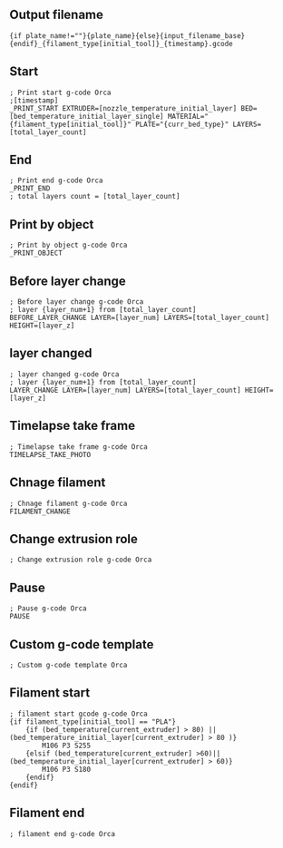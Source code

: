 ## Output filename
```
{if plate_name!=""}{plate_name}{else}{input_filename_base}{endif}_{filament_type[initial_tool]}_{timestamp}.gcode
```

## Start
```
; Print start g-code Orca
;[timestamp]
_PRINT_START EXTRUDER=[nozzle_temperature_initial_layer] BED=[bed_temperature_initial_layer_single] MATERIAL="{filament_type[initial_tool]}" PLATE="{curr_bed_type}" LAYERS=[total_layer_count]
```
## End
```
; Print end g-code Orca
_PRINT_END
; total layers count = [total_layer_count]
```
## Print by object
```
; Print by object g-code Orca
_PRINT_OBJECT
```
## Before layer change
```
; Before layer change g-code Orca
; layer {layer_num+1} from [total_layer_count]
BEFORE_LAYER_CHANGE LAYER=[layer_num] LAYERS=[total_layer_count] HEIGHT=[layer_z]
```

## layer changed
```
; layer changed g-code Orca
; layer {layer_num+1} from [total_layer_count]
LAYER_CHANGE LAYER=[layer_num] LAYERS=[total_layer_count] HEIGHT=[layer_z]
```

## Timelapse take frame
```
; Timelapse take frame g-code Orca
TIMELAPSE_TAKE_PHOTO
```

## Chnage filament
```
; Chnage filament g-code Orca
FILAMENT_CHANGE
```
## Change extrusion role
```
; Change extrusion role g-code Orca
```
## Pause
```
; Pause g-code Orca
PAUSE
```

## Custom g-code template
```
; Custom g-code template Orca
```

## Filament start
```
; filament start gcode g-code Orca
{if filament_type[initial_tool] == "PLA"}
    {if (bed_temperature[current_extruder] > 80) ||(bed_temperature_initial_layer[current_extruder] > 80 )}
        M106 P3 S255
    {elsif (bed_temperature[current_extruder] >60)||(bed_temperature_initial_layer[current_extruder] > 60)}
        M106 P3 S180
    {endif}
{endif}
```

## Filament end
```
; filament end g-code Orca
```